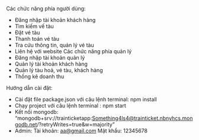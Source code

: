 
Các chức năng phía người dùng:
-	Đăng nhập tài khoản khách hàng
-	Tìm kiếm vế tàu
-	Đặt vé tàu
-	Thanh toán vé tàu
-	Tra cứu thông tin, quản lý vé tàu
-	Liên hệ với website
Các chức năng phía quản lý
-	Đăng nhập tài khoản quản lý
-	Quản lý tài khoản khách hàng
-	Quản lý tàu hoả, vé tàu, khách hàng
-	Thống kê doanh thu

Hướng dẫn cài đặt:
-	Cài đặt file package.json với câu lệnh terminal: npm install
-	Chạy project với câu lệnh terminal : npm start
-	Kết nối mongodb: “mongodb+srv://trainticketapp:Something4ls4@trainticket.nbnyhcs.mongodb.net/?retryWrites=true&w=majority”
-	Admin:
	Tài khoản: aa@gmail.com
	Mật khẩu: 12345678
